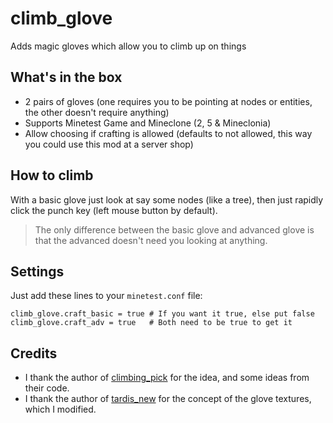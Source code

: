 # climb_glove
Adds magic gloves which allow you to climb up on things

## What's in the box

- 2 pairs of gloves (one requires you to be pointing at nodes or entities, the other doesn't require anything)
- Supports Minetest Game and Mineclone (2, 5 & Mineclonia)
- Allow choosing if crafting is allowed (defaults to not allowed, this way you could use this mod at a server shop)

## How to climb

With a basic glove just look at say some nodes (like a tree), then just rapidly click the punch key (left mouse button by default).

> The only difference between the basic glove and advanced glove is that the advanced doesn't need you looking at anything.

## Settings

Just add these lines to your `minetest.conf` file:
```
climb_glove.craft_basic = true # If you want it true, else put false
climb_glove.craft_adv = true   # Both need to be true to get it
```

## Credits

- I thank the author of [climbing_pick](https://github.com/AndrejIT/climbing_pick) for the idea, and some ideas from their code.
- I thank the author of [tardis_new](https://github.com/PiDemon/Taridis_New) for the concept of the glove textures, which I modified.
